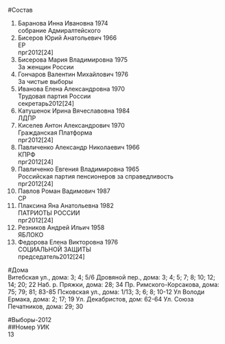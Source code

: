 #Состав  
1. Баранова Инна Ивановна 1974  
    собрание Адмиралтейского  
2. Бисеров Юрий Анатольевич 1966  
    ЕР  
    прг2012[24]  
3. Бисерова Мария Владимировна 1975  
    За женщин России  
4. Гончаров Валентин Михайлович 1976  
    За чистые выборы  
5. Иванова Елена Александровна 1970  
    Трудовая партия России  
    секретарь2012[24]  
6. Катушенок Ирина Вячеславовна 1984  
    ЛДПР  
7. Киселев Антон Александрович 1970  
    Гражданская Платформа  
    прг2012[24]  
8. Павличенко Александр Николаевич 1966  
    КПРФ  
    прг2012[24]  
9. Павличенко Евгения Владимировна 1965  
    Российская партия пенсионеров за справедливость  
    прг2012[24]  
10. Павлов Роман Вадимович 1987  
    СР  
11. Плаксина Яна Анатольевна 1982  
    ПАТРИОТЫ РОССИИ  
    прг2012[24]  
12. Резников Андрей Ильич 1958  
    ЯБЛОКО  
13. Федорова Елена Викторовна 1976  
    СОЦИАЛЬНОЙ ЗАЩИТЫ  
    председатель2012[24]  
  
#Дома  
Витебская ул., дома: 3; 4; 5/6 Дровяной пер., дома: 3; 4; 5; 7; 8; 10; 12; 14; 20; 22 Наб. р. Пряжки, дома: 28; 34 Пр. Римского-Корсакова, дома: 75; 79; 81; 83-85 Псковская ул., дома: 1/13; 3; 6; 8; 10-12 Ул Володи Ермака, дома: 2; 17; 19 Ул. Декабристов, дом: 62-64 Ул. Союза Печатников, дома: 29; 30  
  
#Выборы-2012  
##Номер УИК  
13  
